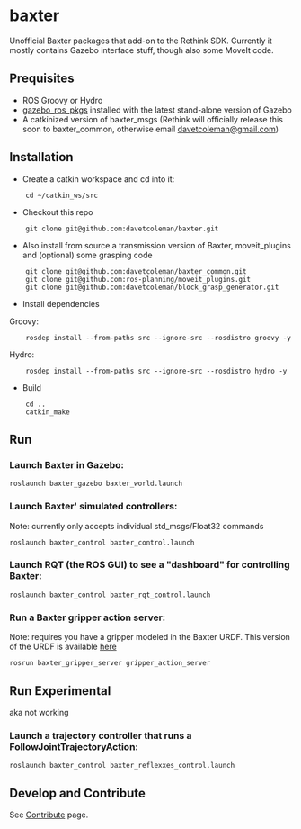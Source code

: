 baxter
======

Unofficial Baxter packages that add-on to the Rethink SDK. Currently it mostly contains Gazebo interface stuff, though also some MoveIt code.

## Prequisites

 * ROS Groovy or Hydro
 * [gazebo_ros_pkgs](gazebosim.org/wiki/Tutorials#ROS_Integration) installed with the latest stand-alone version of Gazebo
 * A catkinized version of baxter_msgs (Rethink will officially release this soon to baxter_common, otherwise email davetcoleman@gmail.com)

## Installation

* Create a catkin workspace and cd into it:

```
    cd ~/catkin_ws/src
```

* Checkout this repo

```
    git clone git@github.com:davetcoleman/baxter.git
```

* Also install from source a transmission version of Baxter, moveit_plugins and (optional) some grasping code

```
    git clone git@github.com:davetcoleman/baxter_common.git
    git clone git@github.com:ros-planning/moveit_plugins.git
    git clone git@github.com:davetcoleman/block_grasp_generator.git
```

* Install dependencies

Groovy:
```
    rosdep install --from-paths src --ignore-src --rosdistro groovy -y
```

Hydro:
```
    rosdep install --from-paths src --ignore-src --rosdistro hydro -y
```

* Build

```
    cd ..
    catkin_make
```

## Run

### Launch Baxter in Gazebo:

```
roslaunch baxter_gazebo baxter_world.launch
```

### Launch Baxter' simulated controllers: 
Note: currently only accepts individual std_msgs/Float32 commands

```
roslaunch baxter_control baxter_control.launch 
```

### Launch RQT (the ROS GUI) to see a "dashboard" for controlling Baxter:

```
roslaunch baxter_control baxter_rqt_control.launch 
```

### Run a Baxter gripper action server:
Note: requires you have a gripper modeled in the Baxter URDF. This version of the URDF is available [here](https://github.com/davetcoleman/baxter_common/commits/baxter_with_gripper)

```
rosrun baxter_gripper_server gripper_action_server
```

## Run Experimental 
aka not working

### Launch a trajectory controller that runs a FollowJointTrajectoryAction:

```
roslaunch baxter_control baxter_reflexxes_control.launch
```



## Develop and Contribute

See [Contribute](https://github.com/osrf/baxter/blob/master/CONTRIBUTING.md) page.
